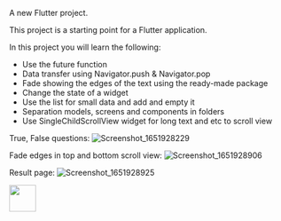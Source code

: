 A new Flutter project.

This project is a starting point for a Flutter application.

In this project you will learn the following: 
- Use the future function 
- Data transfer using Navigator.push &amp; Navigator.pop 
- Fade showing the edges of the text using the ready-made package 
- Change the state of a widget 
- Use the list for small data and add and empty it 
- Separation models, screens and components in folders
- Use SingleChildScrollView widget for long text and etc to scroll view

True, False questions:
![Screenshot_1651928229](https://user-images.githubusercontent.com/67797747/167255831-2861e947-c70a-43dd-be24-b645ff6b43d2.png)

Fade edges in top and bottom scroll view:
![Screenshot_1651928906](https://user-images.githubusercontent.com/67797747/167255835-9f1c4148-52f0-4d7a-8a90-eea9f820b5cc.png)

Result page:
![Screenshot_1651928925](https://user-images.githubusercontent.com/67797747/167255846-3e692d48-17c7-4275-935c-6ec974cb88fc.png)

<a href="url"><img src="https://user-images.githubusercontent.com/67797747/167255831-2861e947-c70a-43dd-be24-b645ff6b43d2.png" align="left" height="48" width="48" ></a>

